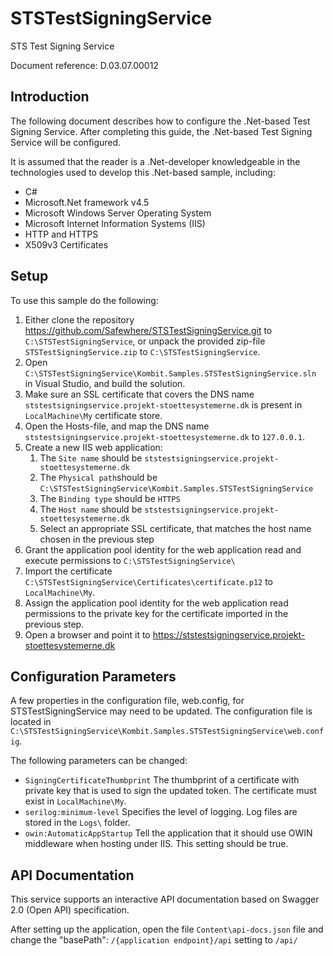 # STSTestSigningService
STS Test Signing Service

Document reference: D.03.07.00012

## <a name=“introduction”></a>Introduction
The following document describes how to configure the .Net-based Test Signing Service. After completing this guide, the .Net-based Test Signing Service will be configured.

It is assumed that the reader is a .Net-developer knowledgeable in the technologies used to develop this .Net-based sample, including:

* C#
* Microsoft.Net framework v4.5
* Microsoft Windows Server Operating System
* Microsoft Internet Information Systems (IIS)
* HTTP and HTTPS
* X509v3 Certificates

## <a name=“setup”></a>Setup
To use this sample do the following:

1. Either clone the repository <https://github.com/Safewhere/STSTestSigningService.git> to `C:\STSTestSigningService`, or unpack the provided zip-file `STSTestSigningService.zip` to `C:\STSTestSigningService`.
2. Open `C:\STSTestSigningService\Kombit.Samples.STSTestSigningService.sln` in Visual Studio, and build the solution.
3. Make sure an SSL certificate that covers the DNS name `ststestsigningservice.projekt-stoettesystemerne.dk` is present in `LocalMachine\My` certificate store.
4. Open the Hosts-file, and map the DNS name `ststestsigningservice.projekt-stoettesystemerne.dk` to `127.0.0.1`.
5. Create a new IIS web application:
	1. The `Site name` should be `ststestsigningservice.projekt-stoettesystemerne.dk`
	2. The `Physical path`should be `C:\STSTestSigningService\Kombit.Samples.STSTestSigningService`
	3. The `Binding type` should be `HTTPS`
	4. The `Host name` should be `ststestsigningservice.projekt-stoettesystemerne.dk`
	5. Select an appropriate SSL certificate, that matches the host name chosen in the previous step
6. Grant the application pool identity for the web application read and execute permissions to `C:\STSTestSigningService\`
7. Import the certificate `C:\STSTestSigningService\Certificates\certificate.p12` to `LocalMachine\My`.
8. Assign the application pool identity for the web application read permissions to the private key for the certificate imported in the previous step.
9. Open a browser and point it to <https://ststestsigningservice.projekt-stoettesystemerne.dk>

## <a name=“configuration”></a>Configuration ParametersA few properties in the configuration file, web.config, for STSTestSigningService may need to be updated. The configuration file is located in `C:\STSTestSigningService\Kombit.Samples.STSTestSigningService\web.config`.

The following parameters can be changed:* `SigningCertificateThumbprint` The thumbprint of a certificate with private key that is used to sign the updated token. The certificate must exist in `LocalMachine\My`.
* `serilog:minimum-level` Specifies the level of logging.  Log files are stored in the `Logs\` folder.
* `owin:AutomaticAppStartup` Tell the application that it should use OWIN middleware when hosting under IIS. This setting should be true.

## <a name=“documentation”></a>API DocumentationThis service supports an interactive API documentation based on Swagger 2.0 (Open API) specification. After setting up the application, open the file `Content\api-docs.json` file and change the "basePath": `/{application endpoint}/api` setting to `/api/`


